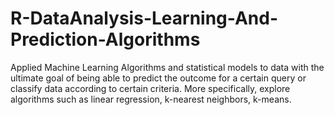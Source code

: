 # R-DataAnalysis-Learning-And-Prediction-Algorithms
Applied Machine Learning Algorithms and statistical models to data with the ultimate goal of being able to predict the outcome for a certain query or classify data according to certain criteria. More specifically, explore algorithms such as linear regression, k-nearest neighbors, k-means.
